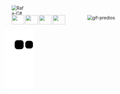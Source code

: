 <div style="display: inline_block"><br>
  
  <ul>
    
  <img align="left" alt="Rafa-C#" height="30" width="40" src="https://pin.it/7vDLQ12"><br>
    
  </ul>

  <img align="right" alt="gif-predios" src="https://i.pinimg.com/originals/15/0a/f1/150af156b71f7c5821016dcdc4eb867f.gif" height="356px" width="237px">  
  
  <div class="carousel carousel-slider">
    <ul>
    <a class="carousel-item" href="#one!"><img src="https://i.pinimg.com/564x/ad/6c/ec/ad6cec39d470cb752863de64c6cf9df5.jpg" height="30" width="40"></a>
    <a class="carousel-item" href="#two!"><img src="https://i.pinimg.com/564x/ad/6c/ec/ad6cec39d470cb752863de64c6cf9df5.jpg" height="30" width="40"></a>
    <a class="carousel-item" href="#three!"><img src="https://i.pinimg.com/564x/ad/6c/ec/ad6cec39d470cb752863de64c6cf9df5.jpg" height="30" width="40"></a>
    <a class="carousel-item" href="#four!"><img src="https://i.pinimg.com/564x/ad/6c/ec/ad6cec39d470cb752863de64c6cf9df5.jpg" height="30" width="40"></a>
    </ul>
  </div>
                     
</div>          


![snake gif](https://github.com/rafaelatech/rafaelatech/blob/output/github-contribution-grid-snake.svg)

